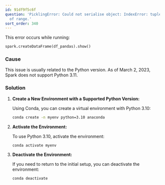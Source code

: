```yaml
---
id: 91df9f5c6f
question: 'PicklingError: Could not serialise object: IndexError: tuple index out
  of range.'
sort_order: 340
---
```


This error occurs while running:

```python
spark.createDataFrame(df_pandas).show()
```

### Cause
This issue is usually related to the Python version. As of March 2, 2023, Spark does not support Python 3.11.

### Solution

1. **Create a New Environment with a Supported Python Version:**

   Using Conda, you can create a virtual environment with Python 3.10:
   
   ```bash
   conda create -n myenv python=3.10 anaconda
   ```

2. **Activate the Environment:**

   To use Python 3.10, activate the environment:
   
   ```bash
   conda activate myenv
   ```

3. **Deactivate the Environment:**

   If you need to return to the initial setup, you can deactivate the environment:
   
   ```bash
   conda deactivate
   ```
